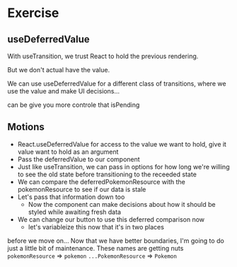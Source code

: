 # Exercise

## useDeferredValue

With useTransition, we trust React to hold the previous rendering.

But we don't actual have the value.

We can use useDeferredValue for a different class of transitions, where we use the value and make UI decisions...

can be give you more controle that isPending

## Motions

- React.useDeferredValue for access to the value we want to hold, give it value want to hold as an argument
- Pass the deferredValue to our component
- Just like useTransition, we can pass in options for how long we're willing to see the old state before transitioning to the receeded state
- We can compare the deferredPokemonResource with the pokemonResource to see if our data is stale
- Let's pass that information down too
  - Now the component can make decisions about how it should be styled while awaiting fresh data
- We can change our button to use this deferred comparison now
  - let's variableize this now that it's in two places

before we move on...
Now that we have better boundaries, I'm going to do just a little bit of maintenance.
These names are getting nuts
`pokemonResource` => `pokemon`
`...PokemonResource` => `Pokemon`

